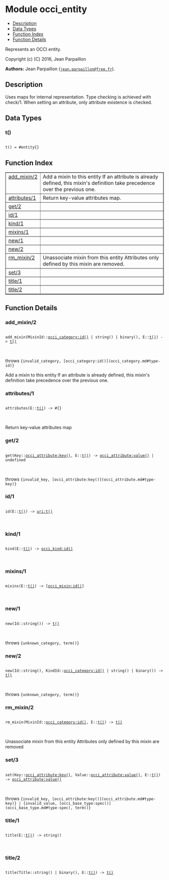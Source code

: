 

# Module occi_entity #
* [Description](#description)
* [Data Types](#types)
* [Function Index](#index)
* [Function Details](#functions)

Represents an OCCI entity.

Copyright (c) (C) 2016, Jean Parpaillon

__Authors:__ Jean Parpaillon ([`jean.parpaillon@free.fr`](mailto:jean.parpaillon@free.fr)).

<a name="description"></a>

## Description ##
Uses maps for internal representation.
Type checking is achieved with check/1. When setting an attribute,
only attribute existence is checked.

<a name="types"></a>

## Data Types ##




### <a name="type-t">t()</a> ###


<pre><code>
t() = #entity{}
</code></pre>

<a name="index"></a>

## Function Index ##


<table width="100%" border="1" cellspacing="0" cellpadding="2" summary="function index"><tr><td valign="top"><a href="#add_mixin-2">add_mixin/2</a></td><td>Add a mixin to this entity
If an attribute is already defined, this mixin's definition take precedence over
the previous one.</td></tr><tr><td valign="top"><a href="#attributes-1">attributes/1</a></td><td>Return key-value attributes map.</td></tr><tr><td valign="top"><a href="#get-2">get/2</a></td><td></td></tr><tr><td valign="top"><a href="#id-1">id/1</a></td><td></td></tr><tr><td valign="top"><a href="#kind-1">kind/1</a></td><td></td></tr><tr><td valign="top"><a href="#mixins-1">mixins/1</a></td><td></td></tr><tr><td valign="top"><a href="#new-1">new/1</a></td><td></td></tr><tr><td valign="top"><a href="#new-2">new/2</a></td><td></td></tr><tr><td valign="top"><a href="#rm_mixin-2">rm_mixin/2</a></td><td>Unassociate mixin from this entity
Attributes only defined by this mixin are removed.</td></tr><tr><td valign="top"><a href="#set-3">set/3</a></td><td></td></tr><tr><td valign="top"><a href="#title-1">title/1</a></td><td></td></tr><tr><td valign="top"><a href="#title-2">title/2</a></td><td></td></tr></table>


<a name="functions"></a>

## Function Details ##

<a name="add_mixin-2"></a>

### add_mixin/2 ###

<pre><code>
add_mixin(MixinId::<a href="occi_category.md#type-id">occi_category:id()</a> | string() | binary(), E::<a href="#type-t">t()</a>) -&gt; <a href="#type-t">t()</a>
</code></pre>
<br />

throws `{invalid_category, [occi_category:id()](occi_category.md#type-id)}`

Add a mixin to this entity
If an attribute is already defined, this mixin's definition take precedence over
the previous one.

<a name="attributes-1"></a>

### attributes/1 ###

<pre><code>
attributes(E::<a href="#type-t">t()</a>) -&gt; #{}
</code></pre>
<br />

Return key-value attributes map

<a name="get-2"></a>

### get/2 ###

<pre><code>
get(Key::<a href="occi_attribute.md#type-key">occi_attribute:key()</a>, E::<a href="#type-t">t()</a>) -&gt; <a href="occi_attribute.md#type-value">occi_attribute:value()</a> | undefined
</code></pre>
<br />

throws `{invalid_key, [occi_attribute:key()](occi_attribute.md#type-key)}`

<a name="id-1"></a>

### id/1 ###

<pre><code>
id(E::<a href="#type-t">t()</a>) -&gt; <a href="uri.md#type-t">uri:t()</a>
</code></pre>
<br />

<a name="kind-1"></a>

### kind/1 ###

<pre><code>
kind(E::<a href="#type-t">t()</a>) -&gt; <a href="occi_kind.md#type-id">occi_kind:id()</a>
</code></pre>
<br />

<a name="mixins-1"></a>

### mixins/1 ###

<pre><code>
mixins(E::<a href="#type-t">t()</a>) -&gt; [<a href="occi_mixin.md#type-id">occi_mixin:id()</a>]
</code></pre>
<br />

<a name="new-1"></a>

### new/1 ###

<pre><code>
new(Id::string()) -&gt; <a href="#type-t">t()</a>
</code></pre>
<br />

throws `{unknown_category, term()}`

<a name="new-2"></a>

### new/2 ###

<pre><code>
new(Id::string(), KindId::<a href="occi_category.md#type-id">occi_category:id()</a> | string() | binary()) -&gt; <a href="#type-t">t()</a>
</code></pre>
<br />

throws `{unknown_category, term()}`

<a name="rm_mixin-2"></a>

### rm_mixin/2 ###

<pre><code>
rm_mixin(MixinId::<a href="occi_category.md#type-id">occi_category:id()</a>, E::<a href="#type-t">t()</a>) -&gt; <a href="#type-t">t()</a>
</code></pre>
<br />

Unassociate mixin from this entity
Attributes only defined by this mixin are removed

<a name="set-3"></a>

### set/3 ###

<pre><code>
set(Key::<a href="occi_attribute.md#type-key">occi_attribute:key()</a>, Value::<a href="occi_attribute.md#type-value">occi_attribute:value()</a>, E::<a href="#type-t">t()</a>) -&gt; <a href="occi_attribute.md#type-value">occi_attribute:value()</a>
</code></pre>
<br />

throws `{invalid_key, [occi_attribute:key()](occi_attribute.md#type-key)} | {invalid_value, [occi_base_type:spec()](occi_base_type.md#type-spec), term()}`

<a name="title-1"></a>

### title/1 ###

<pre><code>
title(E::<a href="#type-t">t()</a>) -&gt; string()
</code></pre>
<br />

<a name="title-2"></a>

### title/2 ###

<pre><code>
title(Title::string() | binary(), E::<a href="#type-t">t()</a>) -&gt; <a href="#type-t">t()</a>
</code></pre>
<br />

